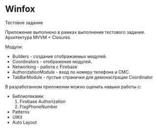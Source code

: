 # Winfox
Тестовое задание

Приложение выполнено в рамках выполнения тестового задания. Архитектура MVVM + Closures.

Модули:
  - Builders - создание отображаемых модулей.
  - Coordinators - отображение модулей.
  - Networking - работа с Firebase
  - AuthorizationModule - вход по номеру телефона и СМС.
  - TabBarModule - пустые странички для демонастрации Coordinator

В разработанном приложении можно оценить навыки работы с:
  - Библиотеками: 
      1. Firebase Authorization
      2. FlagPhoneNumber 
  - Patterns
  - UIKit
  - Auto Layout
